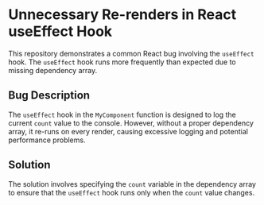 # Unnecessary Re-renders in React useEffect Hook

This repository demonstrates a common React bug involving the `useEffect` hook. The `useEffect` hook runs more frequently than expected due to missing dependency array.

## Bug Description
The `useEffect` hook in the `MyComponent` function is designed to log the current `count` value to the console.  However, without a proper dependency array, it re-runs on every render, causing excessive logging and potential performance problems. 

## Solution
The solution involves specifying the `count` variable in the dependency array to ensure that the `useEffect` hook runs only when the `count` value changes.